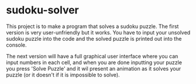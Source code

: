 # sudoku-solver

This project is to make a program that solves a sudoku puzzle. The first version is very user-unfriendly but it works. You have to input your unsolved
sudoku puzzle into the code and the solved puzzle is printed out into the console.

The next version will have a full graphical user interface where you can input numbers in each cell, and when you are done inputting your puzzle
you press 'Solve Puzzle' and it wil present an animation as it solves your puzzle (or it doesn't if it is impossible to solve).
